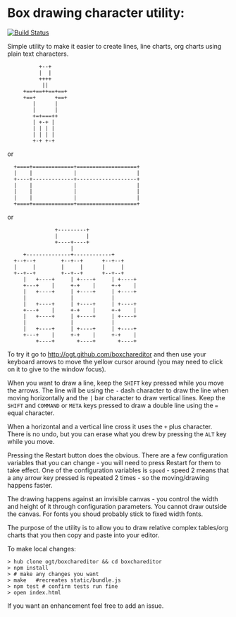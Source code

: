 Box drawing character utility:
======================
[![Build Status](https://travis-ci.org/ogt/boxchareditor.png?branch=gh-pages)](https://travis-ci.org/ogt/boxchareditor)

Simple utility to make it easier to create lines, line charts, org charts using plain text characters.

                                                                        
              +--+                                                              
              |  |                                                              
              ++++                                                              
               ||                                                               
         +==+==++==+==+                                                         
         +==+      +==+                                                         
            |      |                                                            
            |      |                                                            
            +=+===++                                                            
            | +-+ |                                                             
            | | | |                                                             
            | | | |                                                             
            +-+ +-+                                                             


or

                                                                               
      +====+=============+===================+                                  
      |    |             |                   |                                  
      +----+-------------+-------------------+                                  
      |    |             |                   |                                  
      |    |             |                   |                                  
      |    |             |                   |                                  
      +====+=============+===================+                                  
                          
or
                                                                                                                                                              
                   +---------+                                                                                                                                  
                   |         |                                                                                                                                  
                   +----+----+                                                                                                                                  
                        |                                                                                                                                       
         +--------------+------------+                                                                                                                          
      +--+--+        +--+--+      +--+--+                                                                                                                       
      |     |        |     |      |     |                                                                                                                       
      +--+--+        +--+--+      +--+--+                                                                                                                       
         |   +----+     | +----+     | +----+                                                                                                                   
         +---+    |     +-+    |     +-+    |                                                                                                                   
         |   +----+     | +----+     | +----+                                                                                                                   
         |              |            |              
         |   +----+     | +----+     | +----+                                                                                                                   
         +---+    |     +-+    |     +-+    |                                                                                                                   
         |   +----+     | +----+     | +----+                                                                                                                   
         |              |            |              
         |   +----+     | +----+     | +----+                                                                                                                   
         +---+    |     +-+    |     +-+    |                                                                                                                   
             +----+       +----+       +----+                                                                                                                   
                                                    

To try it go to http://ogt.github.com/boxchareditor
and then use your keyboard arrows to move the yellow cursor around (you may need to click on it to give to the window focus).

When you want to draw a line, keep the `SHIFT` key pressed while you move the arrows.
The line will be using the `-` dash character to draw the line when moving horizontally and the  `|` bar character 
to draw vertical lines.  Keep the `SHIFT`  and `COMMAND` or `META` keys pressed to draw a double line using the `=` equal character.

When a horizontal and a vertical line cross it uses the `+` plus character. 
There is no undo, but you can erase what you drew by pressing the `ALT` key while you move.

Pressing the Restart button does the obvious. 
There are a few configuration variables that you can change - you will need to press Restart for them to take effect.
One of the configuration variables is `speed` - speed 2 means that a any arrow key pressed is repeated 2 times - so the 
moving/drawing happens faster.

The drawing happens against an invisible canvas - you control the width and height of it through configuration parameters.
You cannot draw outside the canvas. 
For fonts you shoud probably stick to fixed width fonts.

The purpose of the utility is to allow you to draw relative complex tables/org charts 
that you then copy and paste into your editor.

To make local changes:

```
> hub clone ogt/boxchareditor && cd boxchareditor
> npm install
> # make any changes you want
> make   #recreates static/bundle.js
> npm test # confirm tests run fine
> open index.html
```

If you want an enhancement feel free to add an issue.
